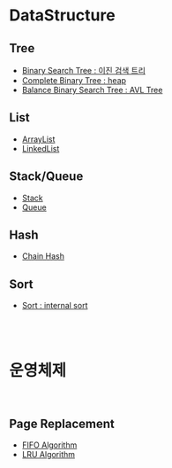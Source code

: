 # DataStructure

## Tree

* [Binary Search Tree : 이진 검색 트리](./src/main/java/com/tree/binarytree)
* [Complete Binary Tree : heap](./src/main/java/com/tree/heap)
* [Balance Binary Search Tree : AVL Tree](./src/main/java/com/tree/avltree)

## List

* [ArrayList](./src/main/java/com/list/arraylist)
* [LinkedList](./src/main/java/com/list/linkedlist)

## Stack/Queue

* [Stack](./src/main/java/com/linear/mStack)
* [Queue](./src/main/java/com/linear/mQueue)

## Hash

* [Chain Hash](./src/main/java/com/hash)

## Sort

* [Sort : internal sort](./src/main/java/com/sort)

<br>
<br>

# 운영체제

<br>

## Page Replacement 

* [FIFO Algorithm](./src/main/java/com/page/FIFO)
* [LRU Algorithm](./src/main/java/com/page/LRU)
